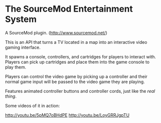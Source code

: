 The SourceMod Entertainment System
====

A SourceMod plugin. (http://www.sourcemod.net/)

This is an API that turns a TV located in a map into an interactive video gaming interface.

It spawns a console, controllers, and cartridges for players to interact with. 
Players can pick up cartridges and place them into the game console to play them.

Players can control the video game by picking up a controller and their
normal game input will be passed to the video game they are playing. 

Features animated controller buttons and controller cords, just like the *real thing*.

Some videos of it in action:

http://youtu.be/5pMQ7oBHdPE
http://youtu.be/LoyGRRJgpTU
